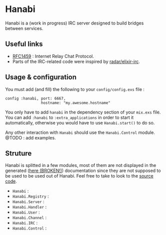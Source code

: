 # Hanabi

Hanabi is a (work in progress) IRC server designed to build bridges between
services.

## Useful links

  * [RFC1459](https://tools.ietf.org/html/rfc1459) : Internet Relay Chat
  Protocol.
  * Parts of the IRC-related code were inspired by
[radar/elixir-irc](https://github.com/radar/elixir-irc).

## Usage & configuration

You must add (and fill) the following to your `config/config.exs` file :

```
config :hanabi, port: 6667,
                hostname: "my.awesome.hostname"
```

You only have to add `hanabi` in the dependency section of your `mix.exs` file.
You can add `:hanabi` to `:extra_applications` in order to start it automatically,
otherwise you would have to use `Hanabi.start()` to do so.

Any other interaction with `Hanabi` should use the `Hanabi.Control` module.
@TODO : add examples.

## Struture

Hanabi is splitted in a few modules, most of them are not displayed in the
generated ([here (BROKEN!)](#)) documentation since they are not supposed
to be used to be used out of Hanabi. Feel free to take to look to the [source
code](https://github.com/Fnux/hanabi).

  * `Hanabi` :
  * `Hanabi.Registry` :
  * `Hanabi.Server` :
  * `Hanabi.Handler` :
  * `Hanabi.User` :
  * `Hanabi.Channel` :
  * `Hanabi.IRC` :
  * `Hanabi.Control` :
